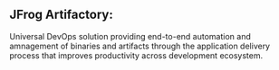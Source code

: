 ## JFrog Artifactory:
Universal DevOps solution providing end-to-end automation and amnagement of binaries and artifacts through the application delivery process that improves productivity across development ecosystem.
